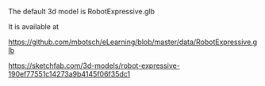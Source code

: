 The default 3d model is RobotExpressive.glb

It is available at

https://github.com/mbotsch/eLearning/blob/master/data/RobotExpressive.glb

https://sketchfab.com/3d-models/robot-expressive-190ef77551c14273a9b4145f06f35dc1
